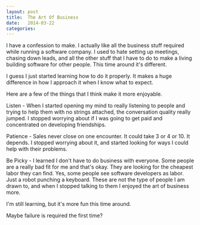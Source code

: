 ```yaml
---
layout: post
title:  The Art Of Business
date:   2014-03-22
categories:
---
```


I have a confession to make. I actually like all the business stuff required while running a software company. I used to hate setting up meetings, chasing down leads, and all the other stuff that I have to do to make a living building software for other people. This time around it's different.

I guess I just started learning how to do it properly. It makes a huge difference in how I approach it when I know what to expect.

Here are a few of the things that I think make it more enjoyable.

Listen - When I started opening my mind to really listening to people and trying to help them with no strings attached, the conversation quality really jumped. I  stopped worrying about if I was going to get paid and concentrated on developing friendships.

Patience - Sales never close on one encounter. It could take 3 or 4 or 10. It depends. I stopped worrying about it, and started looking for ways I could help with their problems.

Be Picky - I learned I don't have to do business with everyone. Some people are a really bad fit for me and that's okay. They are looking for the cheapest labor they can find. Yes, some people see software developers as labor. Just a robot punching a keyboard. These are not the type of people I am drawn to, and when I stopped talking to them I enjoyed the art of business more.

I'm still learning, but it's more fun this time around.

Maybe failure is required the first time?
